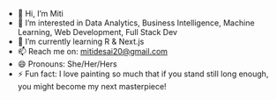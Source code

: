 - 👋 Hi, I’m Miti
- 👀 I’m interested in Data Analytics, Business Intelligence, Machine Learning, Web Development, Full Stack Dev
- 🌱 I’m currently learning R & Next.js
- 📫 Reach me on: mitidesai20@gmail.com
- 😄 Pronouns: She/Her/Hers
- ⚡ Fun fact: I love painting so much that if you stand still long enough, you might become my next masterpiece!

<!---
MiD200998/MiD200998 is a ✨ special ✨ repository because its `README.md` (this file) appears on your GitHub profile.
You can click the Preview link to take a look at your changes.
--->
